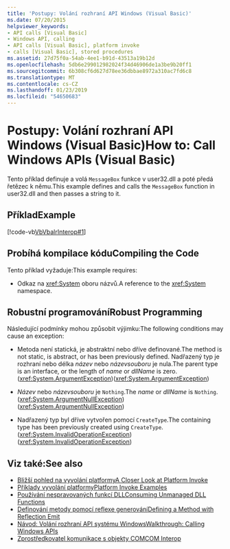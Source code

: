 ```yaml
---
title: 'Postupy: Volání rozhraní API Windows (Visual Basic)'
ms.date: 07/20/2015
helpviewer_keywords:
- API calls [Visual Basic]
- Windows API, calling
- API calls [Visual Basic], platform invoke
- calls [Visual Basic], stored procedures
ms.assetid: 27d75f0a-54ab-4ee1-b91d-43513a19b12d
ms.openlocfilehash: 5db6e299012982024f34d46906de1a3be9b20ff1
ms.sourcegitcommit: 6b308cf6d627d78ee36dbbae8972a310ac7fd6c8
ms.translationtype: MT
ms.contentlocale: cs-CZ
ms.lasthandoff: 01/23/2019
ms.locfileid: "54650683"
---
```

# <a name="how-to-call-windows-apis-visual-basic"></a><span data-ttu-id="e5138-102">Postupy: Volání rozhraní API Windows (Visual Basic)</span><span class="sxs-lookup"><span data-stu-id="e5138-102">How to: Call Windows APIs (Visual Basic)</span></span>
<span data-ttu-id="e5138-103">Tento příklad definuje a volá `MessageBox` funkce v user32.dll a poté předá řetězec k němu.</span><span class="sxs-lookup"><span data-stu-id="e5138-103">This example defines and calls the `MessageBox` function in user32.dll and then passes a string to it.</span></span>  
  
## <a name="example"></a><span data-ttu-id="e5138-104">Příklad</span><span class="sxs-lookup"><span data-stu-id="e5138-104">Example</span></span>  
 [!code-vb[VbVbalrInterop#1](../../../visual-basic/programming-guide/com-interop/codesnippet/VisualBasic/how-to-call-windows-apis_1.vb)]  
  
## <a name="compiling-the-code"></a><span data-ttu-id="e5138-105">Probíhá kompilace kódu</span><span class="sxs-lookup"><span data-stu-id="e5138-105">Compiling the Code</span></span>  
 <span data-ttu-id="e5138-106">Tento příklad vyžaduje:</span><span class="sxs-lookup"><span data-stu-id="e5138-106">This example requires:</span></span>  
  
-   <span data-ttu-id="e5138-107">Odkaz na <xref:System> oboru názvů.</span><span class="sxs-lookup"><span data-stu-id="e5138-107">A reference to the <xref:System> namespace.</span></span>  
  
## <a name="robust-programming"></a><span data-ttu-id="e5138-108">Robustní programování</span><span class="sxs-lookup"><span data-stu-id="e5138-108">Robust Programming</span></span>  
 <span data-ttu-id="e5138-109">Následující podmínky mohou způsobit výjimku:</span><span class="sxs-lookup"><span data-stu-id="e5138-109">The following conditions may cause an exception:</span></span>  
  
-   <span data-ttu-id="e5138-110">Metoda není statická, je abstraktní nebo dříve definované.</span><span class="sxs-lookup"><span data-stu-id="e5138-110">The method is not static, is abstract, or has been previously defined.</span></span> <span data-ttu-id="e5138-111">Nadřazený typ je rozhraní nebo délka *název* nebo *názevsouboru* je nula.</span><span class="sxs-lookup"><span data-stu-id="e5138-111">The parent type is an interface, or the length of *name* or *dllName* is zero.</span></span> <span data-ttu-id="e5138-112">(<xref:System.ArgumentException>)</span><span class="sxs-lookup"><span data-stu-id="e5138-112">(<xref:System.ArgumentException>)</span></span>  
  
-   <span data-ttu-id="e5138-113">*Název* nebo *názevsouboru* je `Nothing`.</span><span class="sxs-lookup"><span data-stu-id="e5138-113">The *name* or *dllName* is `Nothing`.</span></span> <span data-ttu-id="e5138-114">(<xref:System.ArgumentNullException>)</span><span class="sxs-lookup"><span data-stu-id="e5138-114">(<xref:System.ArgumentNullException>)</span></span>  
  
-   <span data-ttu-id="e5138-115">Nadřazený typ byl dříve vytvořen pomocí `CreateType`.</span><span class="sxs-lookup"><span data-stu-id="e5138-115">The containing type has been previously created using `CreateType`.</span></span> <span data-ttu-id="e5138-116">(<xref:System.InvalidOperationException>)</span><span class="sxs-lookup"><span data-stu-id="e5138-116">(<xref:System.InvalidOperationException>)</span></span>  
  
## <a name="see-also"></a><span data-ttu-id="e5138-117">Viz také:</span><span class="sxs-lookup"><span data-stu-id="e5138-117">See also</span></span>

- [<span data-ttu-id="e5138-118">Bližší pohled na vyvolání platformy</span><span class="sxs-lookup"><span data-stu-id="e5138-118">A Closer Look at Platform Invoke</span></span>](../../../framework/interop/consuming-unmanaged-dll-functions.md#a-closer-look-at-platform-invoke)
- [<span data-ttu-id="e5138-119">Příklady vyvolání platformy</span><span class="sxs-lookup"><span data-stu-id="e5138-119">Platform Invoke Examples</span></span>](../../../framework/interop/platform-invoke-examples.md)
- [<span data-ttu-id="e5138-120">Používání nespravovaných funkcí DLL</span><span class="sxs-lookup"><span data-stu-id="e5138-120">Consuming Unmanaged DLL Functions</span></span>](../../../framework/interop/consuming-unmanaged-dll-functions.md)
- [<span data-ttu-id="e5138-121">Definování metody pomocí reflexe generování</span><span class="sxs-lookup"><span data-stu-id="e5138-121">Defining a Method with Reflection Emit</span></span>](https://msdn.microsoft.com/library/84fd3bf6-628f-41aa-83d9-b990cf926e81)
- [<span data-ttu-id="e5138-122">Návod: Volání rozhraní API systému Windows</span><span class="sxs-lookup"><span data-stu-id="e5138-122">Walkthrough: Calling Windows APIs</span></span>](../../../visual-basic/programming-guide/com-interop/walkthrough-calling-windows-apis.md)
- [<span data-ttu-id="e5138-123">Zprostředkovatel komunikace s objekty COM</span><span class="sxs-lookup"><span data-stu-id="e5138-123">COM Interop</span></span>](../../../visual-basic/programming-guide/com-interop/index.md)
